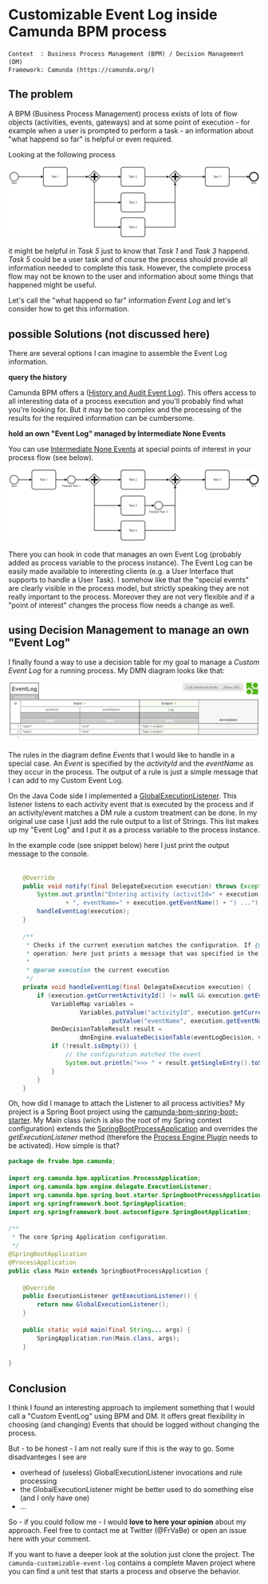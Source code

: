 # Customizable Event Log inside Camunda BPM  process

```
Context  : Business Process Management (BPM) / Decision Management (DM)  
Framework: Camunda (https://camunda.org/)
```

## The problem

A BPM (Business Process Management) process exists of lots of flow objects (activities, events, gateways) and at some point of execution - for example when a user is prompted to perform a task - an information about "what happend so far" is helpful or even required.

Looking at the following process

![Demo process](src/main/resources/bpmn/demo-process.png)

it might be helpful in _Task 5_ just to know that _Task 1_ and _Task 3_ happend. _Task 5_ could be a user task and of course the process should provide all information needed to complete this task. However, the complete process flow may not be known to the user and information about some things that happened might be useful.

Let's call the "what happend so far" information *Event Log* and let's consider how to get this information.

## possible Solutions (not discussed here)

There are several options I can imagine to assemble the Event Log information.

**query the history**

Camunda BPM offers a ([History and Audit Event Log](https://docs.camunda.org/manual/latest/user-guide/process-engine/history/)). This offers access to all interesting data of a process execution and you'll probably find what you're looking for. But it may be too complex and the processing of the results for the required information can be cumbersome.

**hold an own "Event Log" managed by Intermediate None Events**

You can use [Intermediate None Events](https://docs.camunda.org/manual/latest/reference/bpmn20/events/none-events/#intermediate-none-event-throwing) at special points of interest in your process flow (see below).

![Demo process with None Events](src/main/resources/bpmn/demo-process-with-none-events.png)

 There you can hook in code that manages an own Event Log (probably added as process variable to the process instance). The Event Log can be easily made available to interesting clients (e.g. a User Interface that supports to handle a User Task). I somehow like that the "special events" are clearly visible in the process model, but strictly speaking they are not really important to the process. Moreover they are not very flexible and if a "point of interest" changes the process flow needs a change as well.

## using Decision Management to manage an own "Event Log"

I finally found a way to use a decision table for my goal to manage a *Custom Event Log* for a running process. My DMN diagram looks like that:

 ![DM process configuration](src/main/resources/dmn/event-log-config.png)

The rules in the diagram define _Events_ that I would like to handle in a special case. An _Event_ is specified by the _activityId_ and the _eventName_ as they occur in the process. The output of a rule is just a simple message that I can add to my Custom Event Log.

On the Java Code side I implemented a [GlobalExecutionListener](src/main/java/de/frvabe/bpm/camunda/GlobalExecutionListener.java). This listener listens to each activity event that is executed by the process and if an activity/event matches a DM rule a custom treatment can be done. In my original use case I just add the rule output to a list of Strings. This list makes up my "Event Log" and I put it as a process variable to the process instance.

In the example code (see snippet below) here I just print the output message to the console.

```java

    @Override
    public void notify(final DelegateExecution execution) throws Exception {
        System.out.println("Entering activity (activitId=" + execution.getCurrentActivityId()
                + ", eventName=" + execution.getEventName() + ") ...");
        handleEventLog(execution);
    }

    /**
     * Checks if the current execution matches the configuration. If {@code yes} performs desired
     * operation; here just prints a message that was specified in the DMN model.
     *
     * @param execution the current execution
     */
    private void handleEventLog(final DelegateExecution execution) {
        if (execution.getCurrentActivityId() != null && execution.getEventName() != null) {
            VariableMap variables =
                    Variables.putValue("activityId", execution.getCurrentActivityId())
                            .putValue("eventName", execution.getEventName());
            DmnDecisionTableResult result =
                    dmnEngine.evaluateDecisionTable(eventLogDecision, variables);
            if (!result.isEmpty()) {
                // the configuration matched the event
                System.out.println(">>> " + result.getSingleEntry().toString());
            }
        }
    }
```

Oh, how did I manage to attach the Listener to all process activities? My project is a Spring Boot project using the [camunda-bpm-spring-boot-starter](https://github.com/camunda/camunda-bpm-spring-boot-starter). My Main class (wich is also the root of my Spring context configuration) extends the [SpringBootProcessApplication](https://github.com/camunda/camunda-bpm-spring-boot-starter/blob/master/extension/starter/src/main/java/org/camunda/bpm/spring/boot/starter/SpringBootProcessApplication.java) and overrides the _getExecutionListener_ method (therefore the [Process Engine Plugin](https://docs.camunda.org/manual/latest/user-guide/process-applications/process-application-event-listeners/) needs to be activated). How simple is that?

```java
package de.frvabe.bpm.camunda;

import org.camunda.bpm.application.ProcessApplication;
import org.camunda.bpm.engine.delegate.ExecutionListener;
import org.camunda.bpm.spring.boot.starter.SpringBootProcessApplication;
import org.springframework.boot.SpringApplication;
import org.springframework.boot.autoconfigure.SpringBootApplication;

/**
 * The core Spring Application configuration.
 */
@SpringBootApplication
@ProcessApplication
public class Main extends SpringBootProcessApplication {

    @Override
    public ExecutionListener getExecutionListener() {
        return new GlobalExecutionListener();
    }

    public static void main(final String... args) {
        SpringApplication.run(Main.class, args);
    }

}
```

## Conclusion

I think I found an interesting approach to implement something that I would call a "Custom EventLog" using BPM and DM. It offers great flexibility in choosing (and changing) Events that should be logged without changing the process.

But - to be honest -  I am not really sure if this is the way to go. Some disadvanteges I see are
* overhead of (useless) GlobalExecutionListener invocations and rule processing
* the GlobalExecutionListener might be better used to do something else (and I only have one)
* ...

So - if you could follow me - I would **love to here your opinion** about my approach. Feel free to contact me at Twitter (@FrVaBe) or open an issue here with your comment.

If you want to have a deeper look at the solution just clone the project. The `camunda-customizable-event-log` contains a complete Maven project where you can find a unit test that starts a process and observe the behavior.
